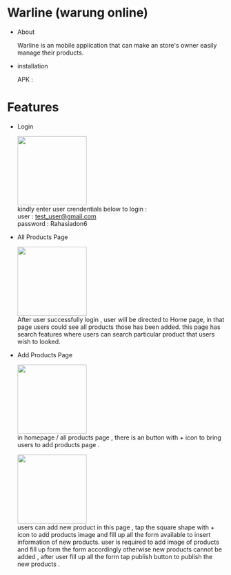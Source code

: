# Warline (warung online)

- About

  Warline is an mobile application that can make an store's owner easily manage their products.
  
- installation 
  
  APK : 
  
# Features

- Login 

  <img width="160px" src="https://user-images.githubusercontent.com/69186726/203019367-19d90c39-5a7f-4739-a8b2-4ec3650e69c8.png"><br/> 
  kindly enter  user crendentials below to login  : <br />
  user : test_user@gmail.com <br />
  password : Rahasiadon6
  
- All Products Page 

  <img width="160px" src="https://user-images.githubusercontent.com/69186726/203018100-3b07806a-82d6-49f2-825f-0a813ffd854d.png"><br/> 
  After user successfully login , user will be directed to Home page, in that page users could see all products those has been added.
  this page has search features where users can search particular product that users wish to looked.
  
- Add Products Page
  
   <img width="160px" src="https://user-images.githubusercontent.com/69186726/203020884-b933b244-49b4-419e-afc9-6389caaaa7dd.jpeg"><br/> 
   in homepage / all products page , there is an button with + icon to bring users to add products page . 
   
   
   <img width="160px" src="https://user-images.githubusercontent.com/69186726/203041031-fe064483-8f95-48b7-92c8-68419bff2100.png"><br/> 
   users can add new product in this page , tap the square shape with + icon to add products image and fill up all the form available to insert information    of new products.
   user is required to add image of products and fill up form the form accordingly otherwise new products cannot be added , after user fill up all the form 
   tap publish button to publish the new products . 
